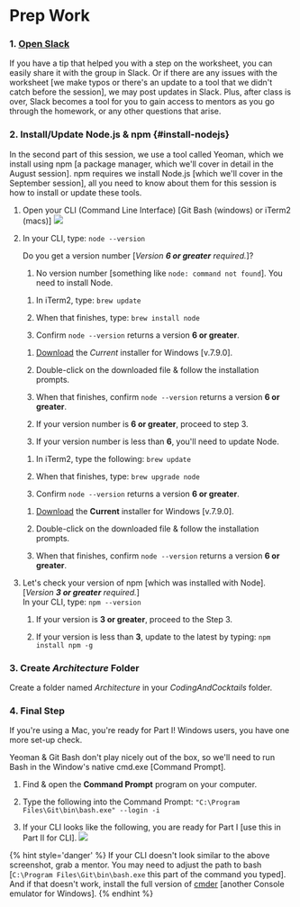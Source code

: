 # Prep Work

### 1. <a href="slack://channel?team=T06BZHS4U&id=C0BGBKGG6">Open Slack</a>

If you have a tip that helped you with a step on the worksheet, you can easily share it with the group in Slack. Or if there are any issues with the worksheet [we make typos or there's an update to a tool that we didn't catch before the session], we may post updates in Slack. Plus, after class is over, Slack becomes a tool for you to gain access to mentors as you go through the homework, or any other questions that arise.

### 2. Install/Update Node.js & npm {#install-nodejs}

In the second part of this session, we use a tool called Yeoman, which we install using npm [a package manager, which we'll cover in detail in the August session]. npm requires we install Node.js [which we'll cover in the September session], all you need to know about them for this session is how to install or update these tools.

1.  Open your CLI (Command Line Interface) [Git Bash (windows) or iTerm2 (macs)]
![](../assets/images/3.png)

2.  In your CLI, type: ``node --version``

    Do you get a version number [_Version **6 or greater** required._]?

    1. No version number [something like `node: command not found`]. You need to install Node.

      <!--sec data-title="Mac - Install Node" data-id="sectionInstallMac" data-show=true data-collapse=true ces-->

      1. In iTerm2, type: ``brew update``

      2. When that finishes, type: ``brew install node``

      3. Confirm ``node --version`` returns a version **6 or greater**.

      <!--endsec-->

      <!--sec data-title="Windows - Install Node" data-id="sectionInstallWindows" data-show=true data-collapse=true ces-->

      1. [Download](https://nodejs.org/en/) the _Current_ installer for Windows [v.7.9.0].

      2. Double-click on the downloaded file & follow the installation prompts.

      3. When that finishes, confirm ``node --version`` returns a version **6 or greater**.

      <!--endsec-->

    2. If your version number is **6 or greater**, proceed to step 3.

    2. If your version number is less than **6**, you'll need to update Node.

      <!--sec data-title="Mac - Update Node" data-id="sectionUpdateMac" data-show=true data-collapse=true ces-->

      1. In iTerm2, type the following: ``brew update``

      2. When that finishes, type: ``brew upgrade node``

      3. Confirm ``node --version`` returns a version **6 or greater**.

      <!--endsec-->

      <!--sec data-title="Windows - Update Node" data-id="sectionUpdateWindows" data-show=true data-collapse=true ces-->

      1. [Download](https://nodejs.org/en/) the **Current** installer for Windows [v.7.9.0].

      2. Double-click on the downloaded file & follow the installation prompts.

      3. When that finishes, confirm ``node --version`` returns a version **6 or greater**.

      <!--endsec-->  

3. Let's check your version of npm [which was installed with Node]. [_Version **3 or greater** required._]  
   In your CLI, type: ``npm --version``  

   1. If your version is **3 or greater**, proceed to the Step 3.

   2. If your version is less than **3**, update to the latest by typing: ``npm install npm -g``

### 3. Create _Architecture_ Folder

Create a folder named _Architecture_ in your _CodingAndCocktails_ folder.

### 4. Final Step

If you're using a Mac, you're ready for Part I! Windows users, you have one more set-up check.

<!--sec data-title="Windows" data-id="cliWindowsException" data-show=true data-collapse=true ces-->

Yeoman & Git Bash don't play nicely out of the box, so we'll need to run Bash in the Window's native cmd.exe [Command Prompt].

1. Find & open the **Command Prompt** program on your computer.

2. Type the following into the Command Prompt: ``"C:\Program Files\Git\bin\bash.exe" --login -i``

3. If your CLI looks like the following, you are ready for Part I [use this in Part II for CLI].
![](../assets/images/windows-cmd-bash.png)

{% hint style='danger' %}
If your CLI doesn't look similar to the above screenshot, grab a mentor. You may need to adjust the path to bash [``C:\Program Files\Git\bin\bash.exe`` this part of the command you typed]. And if that doesn't work, install the full version of [cmder](http://cmder.net/) [another Console emulator for Windows].
{% endhint %}

<!--endsec-->
